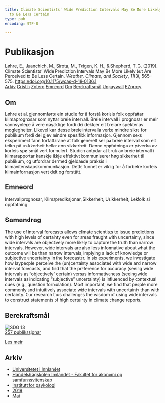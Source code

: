 ```yaml
---
title: Climate Scientists’ Wide Prediction Intervals May Be More Likely but Are Perceived
  to Be Less Certain
type: pub
encoding: UTF-8

---
```

<h1>Publikasjon</h1>
<article id="csl-bib-container-WV8HANNM" class="csl-bib-container">
  <div class="csl-bib-body"> <div class="csl-entry">Løhre, E., Juanchich, M., Sirota, M., Teigen, K. H., &#38; Shepherd, T. G. (2019). Climate Scientists’ Wide Prediction Intervals May Be More Likely but Are Perceived to Be Less Certain. <i>Weather, Climate, and Society</i>, <i>11</i>(3), 565–575. <a href="https://doi.org/10.1175/wcas-d-18-0136.1">https://doi.org/10.1175/wcas-d-18-0136.1</a></div> </div>
  <div class="csl-bib-buttons">
    <a href="#taxonomy-article-WV8HANNM" alt="archive" class="csl-bib-button">Arkiv</a>
    <a href="https://app.cristin.no/results/show.jsf?id=1698960" alt="Cristin" class="csl-bib-button">Cristin</a>
    <a href="http://zotero.org/groups/5881554/items/WV8HANNM" alt="Zotero" class="csl-bib-button">Zotero</a>
    <a href="#keywords-article-WV8HANNM" alt="keywords" class="csl-bib-button">Emneord</a>
    <a href="#about-article-WV8HANNM" alt="about_pub" class="csl-bib-button">Om</a>
    <a href="#sdg-article-WV8HANNM" alt="sdg" class="csl-bib-button">Berekraftsmål</a>
    <a href="https://journals.ametsoc.org/downloadpdf/journals/wcas/11/3/wcas-d-18-0136_1.pdf" alt="Unpaywall" class="csl-bib-button">Unpaywall</a>
    <a href="https://journals.ametsoc.org/downloadpdf/journals/wcas/11/3/wcas-d-18-0136_1.pdf" alt="EZproxy" class="csl-bib-button">EZproxy</a>
  </div>
  <div id="csl-bib-meta-container-WV8HANNM"></div>
</article>
<div id="csl-bib-meta-WV8HANNM" class="csl-bib-meta">
  <article id="about-article-WV8HANNM" class="about_pub-article">
    <h1>Om</h1>
    Løhre et al. gjennomførte ein studie for å forstå korleis folk oppfattar klimaprognosar som nyttar breie intervall. Breie intervall i prognosar er meir sannsynlege å vere nøyaktige fordi dei dekkjer eit breiare spekter av moglegheiter. Likevel kan desse breie intervalla verke mindre sikre for publikum fordi dei gjev mindre spesifikk informasjon. Gjennom seks eksperiment fann forfattarane at folk generelt ser på breie intervall som eit teikn på usikkerheit heller enn sikkerheit. Denne oppfatninga er påverka av korleis spørsmål vert formulert. Studien antydar at bruk av breie intervall i klimarapportar kanskje ikkje effektivt kommuniserer høg sikkerheit til publikum, og utfordrar dermed gjeldande praksis i klimavitenskapskommunikasjon. Dette funnet er viktig for å forbetre korleis klimainformasjon vert delt og forstått.
  </article>
  <article id="keywords-article-WV8HANNM" class="keywords-article">
    <h1>Emneord</h1>
    Intervallprognosar, Klimaprediksjonar, Sikkerheit, Usikkerheit, Lekfolk si oppfatning
  </article>
  <article id="abstract-article-WV8HANNM" class="abstract-article">
    <h1>Samandrag</h1>
    The use of interval forecasts allows climate scientists to issue predictions with high levels of certainty even for areas fraught with uncertainty, since wide intervals are objectively more likely to capture the truth than narrow intervals. However, wide intervals are also less informative about what the outcome will be than narrow intervals, implying a lack of knowledge or subjective uncertainty in the forecaster. In six experiments, we investigate how laypeople perceive the (un)certainty associated with wide and narrow interval forecasts, and find that the preference for accuracy (seeing wide intervals as “objectively” certain) versus informativeness (seeing wide intervals as indicating “subjective” uncertainty) is influenced by contextual cues (e.g., question formulation). Most important, we find that people more commonly and intuitively associate wide intervals with uncertainty than with certainty. Our research thus challenges the wisdom of using wide intervals to construct statements of high certainty in climate change reports.
  </article>
  <article id="sdg-article-WV8HANNM" class="sdg-article">
    <h1>Berekraftsmål</h1>
    <div class="sdg-container"><div id="sdg13" class="sdg">
        <img src="{{< params subfolder >}}images/sdg/sdg13_nn.png" class="image" alt="SDG 13">
        <div class="sdg-overlay">
          <a href="/nn/archive/?key=?sdg=13#archive" class="sdg-publication-count"><span>257</span> publikasjonar</a>
          <p><a href="https://fn.no/om-fn/fns-baerekraftsmaal/stoppe-klimaendringene?lang=nno-NO" class="sdg-read-more">Les meir</a></p>
        </div>
      </div></div>
  </article>
  <article id="taxonomy-article-WV8HANNM" class="taxonomy-article">
    <h1>Arkiv</h1>
    <ul>
      <li>
        <a href="/nn/archive/?key=3DCRN523">Universitetet i Innlandet</a>
      </li>
      <li>
        <a href="/nn/archive/?key=DU8Q9LN9">Handelshøgskolen Innlandet - Fakultet for økonomi og samfunnsvitenskap</a>
      </li>
      <li>
        <a href="/nn/archive/?key=KTD9NXA8">Institutt for psykologi</a>
      </li>
      <li>
        <a href="/nn/archive/?key=37B43Z6Y">2019</a>
      </li>
      <li>
        <a href="/nn/archive/?key=DUGR6377">Mai</a>
      </li>
    </ul>
  </article>
</div>
